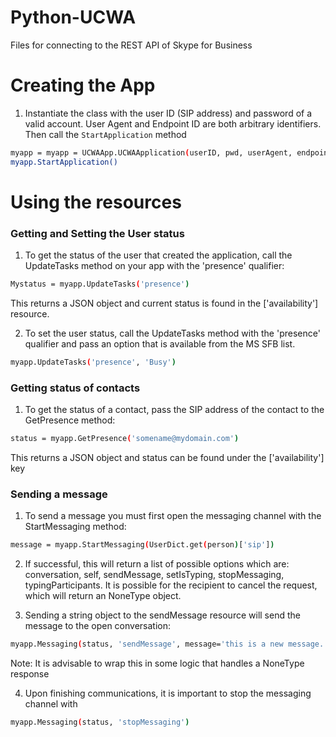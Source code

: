 # Python-UCWA
Files for connecting to the REST API of Skype for Business

# Creating the App

1) Instantiate the class with the user ID (SIP address) and password of a valid account. User Agent and Endpoint ID are both arbitrary identifiers. 
Then call the ```StartApplication``` method
```bash
myapp = myapp = UCWAApp.UCWAApplication(userID, pwd, userAgent, endpointID)
myapp.StartApplication()
```

# Using the resources

### Getting and Setting the User status
1) To get the status of the user that created the application, call the UpdateTasks method on your app with the 'presence' qualifier:
```bash
Mystatus = myapp.UpdateTasks('presence')
```
This returns a JSON object and current status is found in the ['availability'] resource.

2) To set the user status, call the UpdateTasks method with the 'presence' qualifier and pass an option that is available from the MS SFB list. 
```bash
myapp.UpdateTasks('presence', 'Busy')
```

### Getting status of contacts
1) To get the status of a contact, pass the SIP address of the contact to the GetPresence method:
```bash
status = myapp.GetPresence('somename@mydomain.com')
```
This returns a JSON object and status can be found under the ['availability'] key

### Sending a message
1) To send a message you must first open the messaging channel with the StartMessaging method:
```bash
message = myapp.StartMessaging(UserDict.get(person)['sip'])
```
2) If successful, this will return a list of possible options which are: conversation, self, sendMessage, setIsTyping, stopMessaging, typingParticipants. It is possible
for the recipient to cancel the request, which will return an NoneType object.

3) Sending a string object to the sendMessage resource will send the message to the open conversation:
```bash
myapp.Messaging(status, 'sendMessage', message='this is a new message.')
```
Note: It is advisable to wrap this in some logic that handles a NoneType response

4) Upon finishing communications, it is important to stop the messaging channel with
```bash
myapp.Messaging(status, 'stopMessaging')
```
